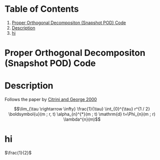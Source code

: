 
# Table of Contents

1.  [Proper Orthogonal Decompositon (Snapshot POD) Code](#org3e7c8b0)
2.  [Description](#orgf46e35f)
3.  [hi](#org26b764e)


<a id="org3e7c8b0"></a>

# Proper Orthogonal Decompositon (Snapshot POD) Code


<a id="orgf46e35f"></a>

# Description

Follows the paper by [Citrini and George 2000](https://www.cambridge.org/core/journals/journal-of-fluid-mechanics/article/abs/reconstruction-of-the-global-velocity-field-in-the-axisymmetric-mixing-layer-utilizing-the-proper-orthogonal-decomposition/68BAA266FC58F299B2D9DA612C8F4A6C)

$$\lim_{\tau \rightarrow \infty} \frac{1}{\tau} \int_{0}^{\tau} r^{1 / 2} \boldsymbol{u}(m ; r, t) \alpha_{n}^{*}(m ; t) \mathrm{d} t=\Phi_{n}(m ; r) \lambda^{n}(m)$$


<a id="org26b764e"></a>

# hi

$\frac{1}{2}$

